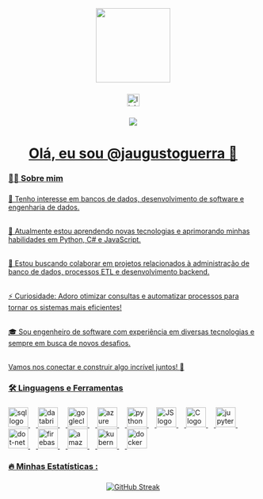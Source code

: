<div align="center">
  <img height="150" src="https://media.giphy.com/media/M9gbBd9nbDrOTu1Mqx/giphy.gif"  />
</div>

###

<div align="center">
  <a href="https://www.linkedin.com/in/augusto-guerra-silva/" target="_blank">
  <img src="https://img.shields.io/static/v1?message=LinkedIn&logo=linkedin&label=&color=0077B5&logoColor=white&labelColor=&style=for-the-badge" height="25" alt="linkedin logo"  />
</div>

###

<div align="center">
  <img src="https://visitor-badge.laobi.icu/badge?page_id=jaugustoguerra&"  />
</div>

###

<h1 align="center">Olá, eu sou @jaugustoguerra 👋</h1>

###

<h3 align="left">👩‍💻 Sobre mim</h3>

###

<p align="left">👀 Tenho interesse em bancos de dados, desenvolvimento de software e engenharia de dados.<br><br>

🌱 Atualmente estou aprendendo novas tecnologias e aprimorando minhas habilidades em Python, C# e JavaScript.<br><br>

💞️ Estou buscando colaborar em projetos relacionados à administração de banco de dados, processos ETL e desenvolvimento backend.<br><br>

⚡ Curiosidade: Adoro otimizar consultas e automatizar processos para tornar os sistemas mais eficientes!<br><br>

🎓 Sou engenheiro de software com experiência em diversas tecnologias e sempre em busca de novos desafios.<br><br>

Vamos nos conectar e construir algo incrível juntos! 🚀</p>

###

<h3 align="left">🛠 Linguagens e Ferramentas</h3>

###

<div align="left">
  <img src="https://images.icon-icons.com/2107/PNG/512/file_type_sql_icon_130152.png" height="40" alt="sql logo"/>
  <img width="12" />
  <img src="https://images.icon-icons.com/2699/PNG/512/databricks_logo_icon_169299.png" height="40" alt="databricks logo"/>
  <img width="12" />
  <img src="https://images.icon-icons.com/2699/PNG/512/google_cloud_logo_icon_171058.png" height="40" alt="goglecloud logo"/>
  <img width="12" />
  <img src="https://images.icon-icons.com/2107/PNG/512/file_type_azure_icon_130731.png" height="40" alt="azure logo"  />
  <img width="12" />
  <img src="https://images.icon-icons.com/2107/PNG/512/file_type_python_icon_130221.png" height="40" alt="python logo"/>
  <img width="12" />
  <img src="https://images.icon-icons.com/2107/PNG/512/file_type_js_official_icon_130509.png" height="40" alt="JS logo"  />
  <img width="12" />
  <img src="https://images.icon-icons.com/2415/PNG/512/c_original_logo_icon_146611.png" height="40" alt="C logo"  />
  <img width="12" />
  <img src="https://images.icon-icons.com/2107/PNG/512/file_type_jupyter_icon_130494.png" height="40" alt="jupyter logo"  />
  <img width="12" />
  <img src="https://cdn.jsdelivr.net/gh/devicons/devicon/icons/dot-net/dot-net-plain-wordmark.svg" height="40" alt="dot-net logo"  />
  <img width="12" />
  <img src="https://cdn.jsdelivr.net/gh/devicons/devicon/icons/firebase/firebase-plain-wordmark.svg" height="40" alt="firebase logo"  />
  <img width="12" />
  <img src="https://cdn.jsdelivr.net/gh/devicons/devicon/icons/amazonwebservices/amazonwebservices-line-wordmark.svg" height="40" alt="amazonwebservices logo"  />
  <img width="12" />
  <img src="https://cdn.jsdelivr.net/gh/devicons/devicon/icons/kubernetes/kubernetes-plain.svg" height="40" alt="kubernetes logo"  />
  <img width="12" />
  <img src="https://cdn.jsdelivr.net/gh/devicons/devicon/icons/docker/docker-plain-wordmark.svg" height="40" alt="docker logo"  />
</div>

###

<h3 align="left">🔥   Minhas Estatísticas :</h3>

###

<div align="center">
  <a href="https://git.io/streak-stats"><img src="https://streak-stats.demolab.com/?user=jaugustoguerra&theme=tokyonight&locale=pt_BR" alt="GitHub Streak" /></a>
</div>

###
